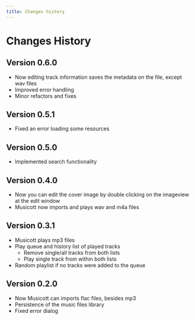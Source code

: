 ```yaml
---
title: Changes history
---
```

# Changes History

## Version 0.6.0

* Now editing track information saves the metadata on the file, except wav files
* Improved error handling
* Minor refactors and fixes

## Version 0.5.1

* Fixed an error loading some resources

## Version 0.5.0

* Implemented search functionality

## Version 0.4.0

* Now you can edit the cover image by double clicking on the imageview at the edit window
* Musicott now imports and plays wav and m4a files

## Version 0.3.1

* Musicott plays mp3 files
* Play queue and history list of played tracks
  * Remove single/all tracks from both lists
  * Play single track from within both lists
* Random playlist if no tracks were added to the queue

## Version 0.2.0

* Now Musicott can imports flac files, besides mp3
* Persistence of the music files library
* Fixed error dialog